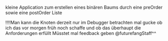 kleine Application zum erstellen eines binären Baums durch eine preOrder sowie eine postOrder Liste

!!!!Man kann die Knoten derzeit nur im Debugger betrachten mal gucke ob ich das vor morgen früh noch schaffe und ob das überhaupt die Anforderungen erfüllt
Müsstet mal feedback geben @futurefangStaff^^
